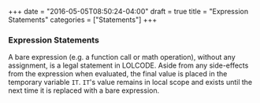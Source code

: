 +++
date = "2016-05-05T08:50:24-04:00"
draft = true
title = "Expression Statements"
categories = ["Statements"]
+++

### Expression Statements

A bare expression (e.g. a function call or math operation), without any assignment, is a legal statement in LOLCODE. Aside from any side-effects from the expression when evaluated, the final value is placed in the temporary variable `IT`. `IT`'s value remains in local scope and exists until the next time it is replaced with a bare expression.